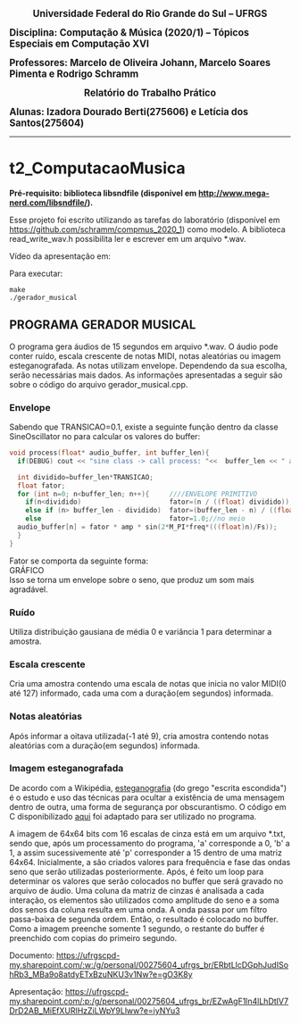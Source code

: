 <big><p align="center"><b>Universidade Federal do Rio Grande do Sul – UFRGS</b></p></big>

<big><b>Disciplina: Computação &amp; Música (2020/1) – Tópicos Especiais em Computação XVI</big>

<big>Professores: Marcelo de Oliveira Johann, Marcelo Soares Pimenta e Rodrigo Schramm</b></big>

<big><p align="center"><b>Relatório do Trabalho Prático</b></p></big>

<big><b>Alunas: Izadora Dourado Berti(275606) e Letícia dos Santos(275604)</b></big>
___
# t2_ComputacaoMusica

**Pré-requisito: biblioteca libsndfile (disponível em http://www.mega-nerd.com/libsndfile/).**

Esse projeto foi escrito utilizando as tarefas do laboratório (disponível em https://github.com/schramm/compmus_2020_1) como modelo.
A biblioteca read_write_wav.h possibilita ler e escrever em um arquivo *.wav.

Vídeo da apresentação em:

Para executar:
```prompt
make
./gerador_musical
```

## PROGRAMA GERADOR MUSICAL
O programa gera áudios de 15 segundos em arquivo *.wav. O áudio pode conter ruído, escala crescente de notas MIDI, notas aleatórias ou imagem esteganografada. As notas utilizam envelope. Dependendo da sua escolha, serão necessárias mais dados. As informações apresentadas a seguir são sobre o código do arquivo gerador_musical.cpp.

### Envelope
Sabendo que TRANSICAO=0.1, existe a seguinte função dentro da classe SineOscillator no para calcular os valores do buffer:

```c++
void process(float* audio_buffer, int buffer_len){
  if(DEBUG) cout << "sine class -> call process: "<<  buffer_len << " amp: "<<  amp << " freq: "<< freq << "  Fs: " << Fs << endl;

  int dividido=buffer_len*TRANSICAO;
  float fator;
  for (int n=0; n<buffer_len; n++){     ////ENVELOPE PRIMITIVO
    if(n<dividido)                      fator=(n / ((float) dividido));//inicio
    else if (n> buffer_len - dividido)  fator=(buffer_len - n) / ((float) dividido);//final                
    else                                fator=1.0;//no meio
  audio_buffer[n] = fator * amp * sin(2*M_PI*freq*(((float)n)/Fs));
  }
}
```
Fator se comporta da seguinte forma:\
GRÁFICO\
Isso se torna um envelope sobre o seno, que produz um som mais agradável.

### Ruído
Utiliza distribuição gausiana de média 0 e variância 1 para determinar a amostra.

### Escala crescente
Cria uma amostra contendo uma escala de notas que inicia no valor MIDI(0 até 127) informado, cada uma com a duração(em segundos) informada.

### Notas aleatórias
Após informar a oitava utilizada(-1 até 9), cria amostra contendo notas aleatórias com a duração(em segundos) informada.

### Imagem esteganografada
De acordo com a Wikipédia, [esteganografia](https://pt.wikipedia.org/wiki/Esteganografia) (do grego "escrita escondida") é o estudo e uso das técnicas para ocultar a existência de uma mensagem dentro de outra, uma forma de segurança por obscurantismo. O código em C disponibilizado [aqui](https://www.seeingwithsound.com/im2sound.htm) foi adaptado para ser utilizado no programa.

A imagem de 64x64 bits com 16 escalas de cinza está em um arquivo *.txt, sendo que, após um processamento do programa, 'a' corresponde a 0, 'b' a 1, a assim sucessivemente até 'p' corresponder a 15 dentro de uma matriz 64x64. Inicialmente, a são criados valores para frequência e fase das ondas seno que serão utilizadas posteriormente. Após, é feito um loop para determinar os valores que serão colocados no buffer que será gravado no arquivo de áudio. Uma coluna da matriz de cinzas é analisada a cada interação, os elementos são utilizados como amplitude do seno e a soma dos senos da coluna resulta em uma onda. A onda passa por um filtro passa-baixa de segunda ordem. Então, o resultado é colocado no buffer. Como a imagem preenche somente 1 segundo, o restante do buffer é preenchido com copias do primeiro segundo.


Documento: https://ufrgscpd-my.sharepoint.com/:w:/g/personal/00275604_ufrgs_br/ERbtLlcDGphJudISohRb3_MBa9o8atdyETxBzuNKU3v1Nw?e=gO3K8y

Apresentação: https://ufrgscpd-my.sharepoint.com/:p:/g/personal/00275604_ufrgs_br/EZwAgF1ln4lLhDtIV7DrD2AB_MiEfXURlHzZiLWpY9Llww?e=iyNYu3

